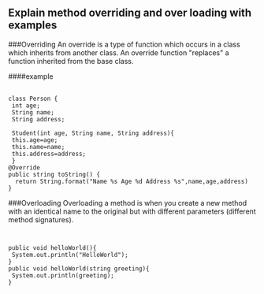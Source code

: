 ## Explain method overriding and over loading with examples

###Overriding
An override is a type of function which occurs in a class which inherits from another class. An override function "replaces" a function inherited from the base class.

####example
<pre> <code>
class Person {  
 int age;  
 String name;  
 String address;  

 Student(int age, String name, String address){  
 this.age=age;  
 this.name=name;  
 this.address=address;  
 }  
@Override
public string toString() {
  return String.format("Name %s Age %d Address %s",name,age,address)
}
</code></pre>

###Overloading
Overloading a method is when you create a new method with an identical name to the original but with different parameters (different method signatures).

<pre><code>

public void helloWorld(){
 System.out.println("HelloWorld");
}
public void helloWorld(string greeting){
 System.out.println(greeting);
}

</code></pre>

